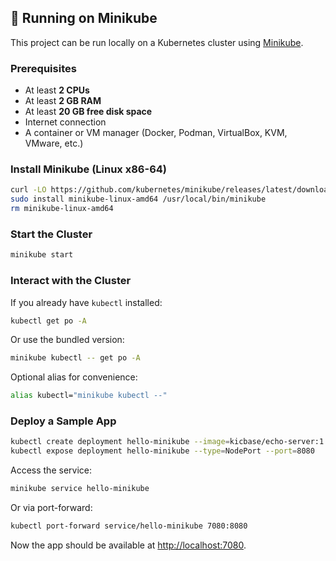 
## 🚀 Running on Minikube

This project can be run locally on a Kubernetes cluster using [Minikube](https://minikube.sigs.k8s.io/docs/start/?arch=%2Flinux%2Fx86-64%2Fstable%2Fbinary+download).

### Prerequisites
- At least **2 CPUs**
- At least **2 GB RAM**
- At least **20 GB free disk space**
- Internet connection
- A container or VM manager (Docker, Podman, VirtualBox, KVM, VMware, etc.)

### Install Minikube (Linux x86-64)
```bash
curl -LO https://github.com/kubernetes/minikube/releases/latest/download/minikube-linux-amd64
sudo install minikube-linux-amd64 /usr/local/bin/minikube
rm minikube-linux-amd64
````

### Start the Cluster

```bash
minikube start
```

### Interact with the Cluster

If you already have `kubectl` installed:

```bash
kubectl get po -A
```

Or use the bundled version:

```bash
minikube kubectl -- get po -A
```

Optional alias for convenience:

```bash
alias kubectl="minikube kubectl --"
```

### Deploy a Sample App

```bash
kubectl create deployment hello-minikube --image=kicbase/echo-server:1.0
kubectl expose deployment hello-minikube --type=NodePort --port=8080
```

Access the service:

```bash
minikube service hello-minikube
```

Or via port-forward:

```bash
kubectl port-forward service/hello-minikube 7080:8080
```

Now the app should be available at [http://localhost:7080](http://localhost:7080).



